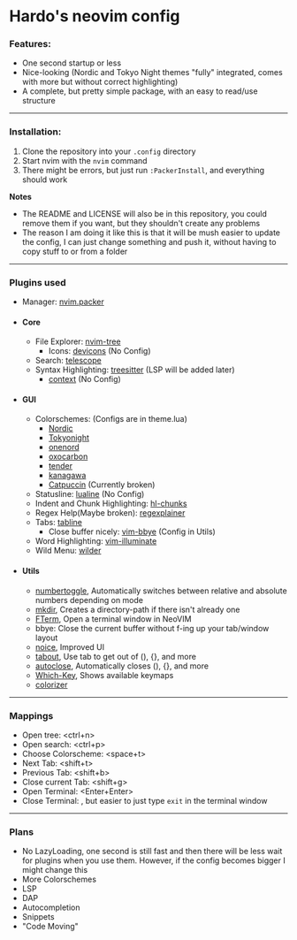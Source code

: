 # Hardo's neovim config

### Features:
- One second startup or less
- Nice-looking (Nordic and Tokyo Night themes "fully" integrated, comes with more but without correct highlighting)
- A complete, but pretty simple package, with an easy to read/use structure

---

### Installation:
1. Clone the repository into your `.config` directory
2. Start nvim with the `nvim` command
3. There might be errors, but just run `:PackerInstall`, and everything should work

**Notes**
- The README and LICENSE will also be in this repository, you could remove them if you want, but they shouldn't create any problems
- The reason I am doing it like this is that it will be mush easier to update the config, I can just change something and push it, without having to copy stuff to or from a folder

---

### Plugins used
- Manager: [nvim.packer](https://github.com/wbthomason/packer.nvim)
- #### **Core**
    - File Explorer: [nvim-tree](https://github.com/nvim-tree/nvim-tree.lua)
        - Icons: [devicons](https://github.com/nvim-tree/nvim-web-devicons) (No Config)
    - Search: [telescope](https://github.com/nvim-telescope/telescope.nvim)
    - Syntax Highlighting: [treesitter](https://github.com/nvim-treesitter/nvim-treesitter) (LSP will be added later)
        - [context](https://github.com/nvim-treesitter/nvim-treesitter-context) (No Config)
  
- #### **GUI**
    - Colorschemes: (Configs are in theme.lua)
        - [Nordic](https://github.com/AlexvZyl/nordic.nvim)
        - [Tokyonight](https://github.com/folke/tokyonight.nvim)
        - [onenord](https://github.com/rmehri01/onenord.nvim)
        - [oxocarbon](https://github.com/nyoom-engineering/oxocarbon.nvim)
        - [tender](https://github.com/jacoborus/tender.vim)
        - [kanagawa](https://github.com/rebelot/kanagawa.nvim)
        - [Catpuccin](https://github.com/rebelot/kanagawa.nvim) (Currently broken)
    - Statusline: [lualine](https://github.com/nvim-lualine/lualine.nvim) (No Config)
    - Indent and Chunk Highlighting: [hl-chunks](https://github.com/shellRaining/hlchunk.nvim)
    - Regex Help(Maybe broken): [regexplainer](https://github.com/bennypowers/nvim-regexplainer)
    - Tabs: [tabline](https://github.com/kdheepak/tabline.nvim)
        - Close buffer nicely: [vim-bbye](https://github.com/moll/vim-bbye) (Config in Utils)
    - Word Highlighting: [vim-illuminate](https://github.com/RRethy/vim-illuminate)
    - Wild Menu: [wilder](https://github.com/gelguy/wilder.nvim)
  
- #### **Utils**
    - [numbertoggle](https://github.com/sitiom/nvim-numbertoggle), Automatically switches between relative and absolute numbers depending on mode
    - [mkdir](https://github.com/jghauser/mkdir.nvim), Creates a directory-path if there isn't already one
    - [FTerm](https://github.com/numToStr/FTerm.nvim), Open a terminal window in NeoVIM
    - bbye: Close the current buffer without f-ing up your tab/window layout
    - [noice](https://github.com/folke/noice.nvim), Improved UI
    - [tabout](https://github.com/abecodes/tabout.nvim), Use tab to get out of (), {}, and more
    - [autoclose](https://github.com/m4xshen/autoclose.nvim), Automatically closes (), {}, and more
    - [Which-Key](https://github.com/folke/which-key.nvim), Shows available keymaps
    - [colorizer](https://github.com/NvChad/nvim-colorizer.lua)




---

### Mappings
- Open tree: <ctrl+n>
- Open search: <ctrl+p>
- Choose Colorscheme: <space+t>
- Next Tab: <shift+t>
- Previous Tab: <shift+b>
- Close current Tab: <shift+g>
- Open Terminal: <Enter+Enter>
- Close Terminal: <Esc>, but easier to just type `exit` in the terminal window

---

### Plans
- No LazyLoading, one second is still fast and then there will be less wait for plugins when you use them. However, if the config becomes bigger I might change this
- More Colorschemes
- LSP
- DAP
- Autocompletion
- Snippets
- "Code Moving"
